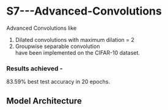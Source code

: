 # S7---Advanced-Convolutions  
Advanced Convolutions like  
1. Dilated convolutions with maximum dilation = 2
2. Groupwise separable convolution  
have been implemented on the CIFAR-10 dataset.
### Results achieved -  
83.59% best test accuracy in 20 epochs. 

## Model Architecture
